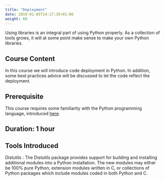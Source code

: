 ```yaml
---
title: "Deployment"
date: 2019-01-05T14:17:35+01:00
weight: 60
---
```


Using libraries is an integral part of using Python properly. As a
collection of tools grows, it will at some point make sense to make
your own Python libraries.

## Course Content

In this course we will introduce code deployment in Python. In
addition, some best practices advice will be discussed to let the code
reflect the deployment.

## Prerequisite

This course requires some familiarity with the Python programming
language, introduced [here](/training/python/introduction/).

## Duration: 1 hour

## Tools Introduced

Distutils
: The Distutils package provides support for building and installing
  additional modules into a Python installation. The new modules may
  either be 100% pure Python, extension modules written in C, or
  collections of Python packages which include modules coded in both
  Python and C.
